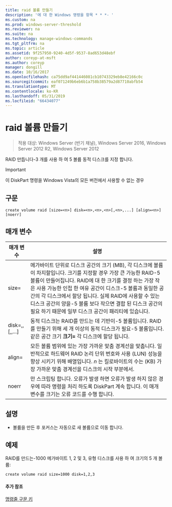 ```yaml
---
title: raid 볼륨 만들기
description: '에 대 한 Windows 명령을 항목 * * *- '
ms.custom: na
ms.prod: windows-server-threshold
ms.reviewer: na
ms.suite: na
ms.technology: manage-windows-commands
ms.tgt_pltfrm: na
ms.topic: article
ms.assetid: 9f257950-9240-4d5f-9537-8ad653d48ebf
author: coreyp-at-msft
ms.author: coreyp
manager: dongill
ms.date: 10/16/2017
ms.openlocfilehash: ca75dd9af441446081cb10743329eb8e42166c0c
ms.sourcegitcommit: eaf071249b6eb6b1a758b38579a2d87710abfb54
ms.translationtype: MT
ms.contentlocale: ko-KR
ms.lasthandoff: 05/31/2019
ms.locfileid: "66434077"
---
```

# <a name="create-volume-raid"></a>raid 볼륨 만들기

>적용 대상: Windows Server (반기 채널), Windows Server 2016, Windows Server 2012 R2, Windows Server 2012

RAID 만듭니다\-3 개를 사용 하 여 5 볼륨 동적 디스크를 지정 합니다.  
  
> [!IMPORTANT]  
> 이 DiskPart 명령을 Windows Vista의 모든 버전에서 사용할 수 없는 경우  
  
  
  
## <a name="syntax"></a>구문  
  
```  
create volume raid [size=<n>] disk=<n>,<n>,<n>[,<n>,...] [align=<n>] [noerr]  
```  
  
## <a name="parameters"></a>매개 변수  
  
|           매개 변수           |                                                                                                                                                                                                                                              설명                                                                                                                                                                                                                                              |
|-------------------------------|-------------------------------------------------------------------------------------------------------------------------------------------------------------------------------------------------------------------------------------------------------------------------------------------------------------------------------------------------------------------------------------------------------------------------------------------------------------------------------------------------------|
|           size\=<n>           | 메가바이트 단위로 디스크 공간의 크기 \(MB\), 각 디스크에 볼륨이 차지할입니다. 크기를 지정할 경우 가장 큰 가능한 RAID\-5 볼륨이 만들어집니다. RAID에 대 한 크기를 결정 하는 가장 작은 사용 가능한 인접 한 여유 공간이 디스크\-5 볼륨과 동일한 공간의 각 디스크에서 할당 됩니다. 실제 RAID에 사용할 수 있는 디스크 공간의 양을\-5 볼륨 보다 작으면 결합 된 디스크 공간의 필요 하기 때문에 일부 디스크 공간이 패리티에 있습니다. |
| disk\=<n>,<n>,<n>\[,<n>,...\] |                                                                                                                                               동적 디스크는 RAID를 만드는 데 기반이\-5 볼륨입니다. RAID를 만들기 위해 세 개 이상의 동적 디스크가 필요\-5 볼륨입니다. 같은 공간 크기 **크기\= <n>**  각 디스크에 할당 됩니다.                                                                                                                                                |
|          align\=<n>           |                                                                                                                   모든 볼륨 범위에 있는 가장 가까운 맞춤 경계선을 맞춥니다. 일반적으로 하드웨어 RAID 논리 단위 번호와 사용 \(LUN\) 성능을 향상 시키기 위해 배열입니다. *n* 는 킬로바이트의 수는 \(KB\) 가장 가까운 맞춤 경계선을 디스크의 시작 부분에서.                                                                                                                   |
|             noerr             |                                                                                                                                                 만 스크립팅 합니다. 오류가 발생 하면 오류가 발생 하지 않은 경우에 따라 명령을 처리 하도록 DiskPart 계속 합니다. 이 매개 변수를 크기는 오류 코드를 수행 합니다.                                                                                                                                                  |
  
## <a name="remarks"></a>설명  
  
-   볼륨을 만든 후 포커스는 자동으로 새 볼륨으로 이동 합니다.  
  
## <a name="BKMK_examples"></a>예제  
RAID를 만드는\-1000 메가바이트 1, 2 및 3, 유형 디스크를 사용 하 여 크기의 5 개 볼륨:  
  
```  
create volume raid size=1000 disk=1,2,3  
```  
  
#### <a name="additional-references"></a>추가 참조  
[명령줄 구문 키](command-line-syntax-key.md)  
  

  

